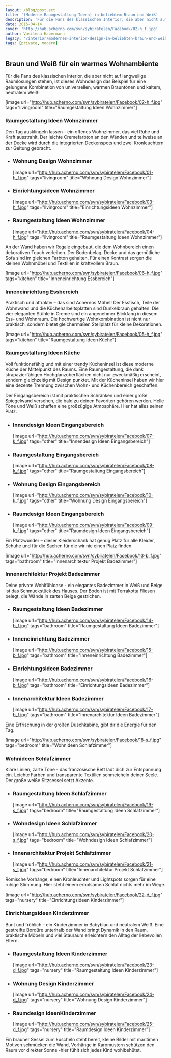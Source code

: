 ```yaml
---
layout: /blog/post.ect
title: '(Moderne Raumgestaltung Ideen) in beliebtem Braun und Weiß'
description: 'Für die Fans des klassischen Interior, die aber nicht auf langweilige Raumlösungen stehen, ist dieses Wohndesign das Beispiel für eine gelungene Kombination von universellen, warmen Brauntönen und kaltem, neutralem Weiß! '
date: 2015-04-14
cover: 'http://hub.acherno.com/svn/sybiratelen/Facebook/02-h_f.jpg'
author: Vasilena Habermann
legacy: '/interior/modernes-interior-design-in-beliebten-braun-und-weiß.html'
tags: [private, modern]
---
```

## **Braun und Weiß** für ein warmes **Wohnambiente**
Für die Fans des klassischen Interior, die aber nicht auf langweilige Raumlösungen stehen, ist dieses Wohndesign das Beispiel für eine gelungene Kombination von universellen, warmen Brauntönen und kaltem, neutralem Weiß! 

[image url="http://hub.acherno.com/svn/sybiratelen/Facebook/02-h_f.jpg" tags="livingroom" title="Raumgestaltung Ideen Wohnzimmer"]
### Raumgestaltung Ideen **Wohnzimmer**

Den Tag ausklingeln lassen – ein offenes Wohnzimmer, das viel Ruhe und Kraft ausstrahlt. Der leichte Cremefarbton an den Wänden und teilweise an der Decke wird durch die integrierten Deckenspots und zwei Kronleuchtern zur Geltung gebracht. 

-   ### Wohnung Design **Wohnzimmer**
    [image url="http://hub.acherno.com/svn/sybiratelen/Facebook/01-h_f.jpg" tags="livingroom" title="Wohnung Design Wohnzimmer"]
-   ### Einrichtungsideen **Wohnzimmer**
    [image url="http://hub.acherno.com/svn/sybiratelen/Facebook/03-h_f.jpg" tags="livingroom" title="Einrichtungsideen Wohnzimmer"]
-   ### Raumgestaltung Ideen **Wohnzimmer**
    [image url="http://hub.acherno.com/svn/sybiratelen/Facebook/04-h_f.jpg" tags="livingroom" title="Raumgestaltung Ideen Wohnzimmer"]

An der Wand haben wir Regale eingebaut, die dem Wohnbereich einen dekorativen Touch verleihen. Der Bodenbelag, Decke und das gemütliche Sofa sind im gleichen Farbton gehalten. Für einen Kontrast sorgen die kleinen Wohnmöbel und Textilien in kraftvollem Braun.

[image url="http://hub.acherno.com/svn/sybiratelen/Facebook/06-h_f.jpg" tags="kitchen" title="Inneneinrichtung Essbereich"]
### Inneneinrichtung **Essbereich**

Praktisch und attraktiv – das sind Achernos Möbel! Der Esstisch, Teile der Wohnwand und die Küchenarbeitsplatten sind Dunkelbraun gehalten. Die vier eleganten Stühle in Creme sind ein angenehmer Blickfang in diesem Ess- und Wohnraum.  Die hochwertige  Wohnkombination ist nicht nur praktisch, sondern bietet gleichermaßen Stellplatz für kleine Dekorationen.

[image url="http://hub.acherno.com/svn/sybiratelen/Facebook/05-h_f.jpg" tags="kitchen" title="Raumgestaltung Ideen Küche"]
### Raumgestaltung Ideen **Küche**

Voll funktionsfähig und mit einer trendy Kücheninsel ist diese moderne Küche der Mittelpunkt des Raums. Eine Raumgestaltung, die dank strapazierfähigen Hochglanzoberflächen nicht nur zweckmäßig erscheint, sondern gleichzeitig mit Design punktet. Mit der Kücheninsel haben wir hier eine dezente Trennung zwischen Wohn- und Küchenbereich geschaffen.

Der Eingangsbereich ist mit praktischen Schränken und einer große Spiegelwand versehen, die bald zu deinen Favoriten gehören werden. Helle Töne und Weiß schaffen eine großzügige Atmosphäre. Hier hat alles seinen Platz.

-   ### Innendesign Ideen **Eingangsbereich**
    [image url="http://hub.acherno.com/svn/sybiratelen/Facebook/07-k_f.jpg" tags="other" title="Innendesign Ideen Eingangsbereich"]
-   ### Raumgestaltung **Eingangsbereich**
    [image url="http://hub.acherno.com/svn/sybiratelen/Facebook/08-k_f.jpg" tags="other" title="Raumgestaltung Eingangsbereich"]
-   ### Wohnung Design **Eingangsbereich**
    [image url="http://hub.acherno.com/svn/sybiratelen/Facebook/10-k_f.jpg" tags="other" title="Wohnung Design Eingangsbereich"]
-   ### Raumdesign Ideen **Eingangsbereich**
    [image url="http://hub.acherno.com/svn/sybiratelen/Facebook/09-k_f.jpg" tags="other" title="Raumdesign Ideen Eingangsbereich"]

Ein Platzwunder – dieser Kleiderschank hat genug Platz für alle Kleider, Schuhe und für die Sachen für die wir nie einen Platz finden.

[image url="http://hub.acherno.com/svn/sybiratelen/Facebook/13-b_f.jpg" tags="bathroom" title="Innenarchitektur Projekt Badezimmer"]
### Innenarchitektur Projekt **Badezimmer**

Deine private Wohlfühloase - ein elegantes Badezimmer in Weiß und Beige ist das Schmuckstück des Hauses. Der Boden ist mit Terrakotta Fliesen belegt, die Wände in zarten Beige gestrichen.

-   ### Raumgestaltung Ideen **Badezimmer**
    [image url="http://hub.acherno.com/svn/sybiratelen/Facebook/14-b_f.jpg" tags="bathroom" title="Raumgestaltung Ideen Badezimmer"]
-   ### Inneneinrichtung **Badezimmer**
    [image url="http://hub.acherno.com/svn/sybiratelen/Facebook/15-b_f.jpg" tags="bathroom" title="Inneneinrichtung Badezimmer"]
-   ### Einrichtungsideen **Badezimmer**
    [image url="http://hub.acherno.com/svn/sybiratelen/Facebook/16-b_f.jpg" tags="bathroom" title="Einrichtungsideen Badezimmer"]
-   ### Innenarchitektur Ideen **Badezimmer**
    [image url="http://hub.acherno.com/svn/sybiratelen/Facebook/17-b_f.jpg" tags="bathroom" title="Innenarchitektur Ideen Badezimmer"]

Eine Erfrischung in der großen Duschkabine, gibt dir die Energie für den Tag. 

[image url="http://hub.acherno.com/svn/sybiratelen/Facebook/18-s_f.jpg" tags="bedroom" title="Wohnideen Schlafzimmer"]
### Wohnideen **Schlafzimmer**

Klare Linien, zarte Töne -  das französische Bett lädt dich zur Entspannung ein. Leichte Farben und transparente Textilien schmeicheln deiner Seele. Der große weiße Sitzsessel setzt Akzente.

-   ### Raumgestaltung Ideen **Schlafzimmer**
    [image url="http://hub.acherno.com/svn/sybiratelen/Facebook/19-s_f.jpg" tags="bedroom" title="Raumgestaltung Ideen Schlafzimmer"]
-   ### Wohndesign Ideen **Schlafzimmer**
    [image url="http://hub.acherno.com/svn/sybiratelen/Facebook/20-s_f.jpg" tags="bedroom" title="Wohndesign Ideen Schlafzimmer"]
-   ### Innenarchitektur Projekt **Schlafzimmer**
    [image url="http://hub.acherno.com/svn/sybiratelen/Facebook/21-s_f.jpg" tags="bedroom" title="Innenarchitektur Projekt Schlafzimmer"]

Römische Vorhänge, einen Kronleuchter und Lightspots sorgen für eine ruhige Stimmung. Hier steht einem erholsamen Schlaf nichts mehr im Wege.

[image url="http://hub.acherno.com/svn/sybiratelen/Facebook/22-d_f.jpg" tags="nursery" title="Einrichtungsideen Kinderzimmer"]
### Einrichtungsideen **Kinderzimmer**

Bunt und fröhlich – ein Kinderzimmer in Babyblau und neutralem Weiß.  Eine gestreifte Bordüre unterhalb der Wand bringt Dynamik in den Raum, praktische Möbeln und viel Stauraum erleichtern den Alltag der liebevollen Eltern.

-   ### Raumgestaltung Ideen **Kinderzimmer**
    [image url="http://hub.acherno.com/svn/sybiratelen/Facebook/23-d_f.jpg" tags="nursery" title="Raumgestaltung Ideen Kinderzimmer"]
-   ### Wohnung Design **Kinderzimmer**
    [image url="http://hub.acherno.com/svn/sybiratelen/Facebook/24-d_f.jpg" tags="nursery" title="Wohnung Design Kinderzimmer"]
-   ### Raumdesign Ideen**Kinderzimmer**
    [image url="http://hub.acherno.com/svn/sybiratelen/Facebook/25-d_f.jpg" tags="nursery" title="Raumdesign Ideen Kinderzimmer"]

Ein brauner Sessel zum kuscheln steht bereit, kleine Bilder mit maritimen Motiven schmücken die Wand, Vorhänge in Karomustern schützen den Raum vor direkter Sonne -hier fühlt sich jedes Kind wohlbehütet.
